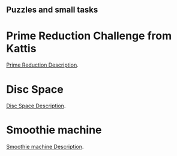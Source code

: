 ## Puzzles and small tasks


# Prime Reduction Challenge from Kattis

[Prime Reduction Description](https://open.kattis.com/problems/primereduction).

# Disc Space

[Disc Space Description](https://github.com/scturkey/kata-listing/blob/master/disk-space.md).

# Smoothie machine

[Smoothie machine Description](https://github.com/scturkey/kata-listing/blob/master/smoothies.md).

